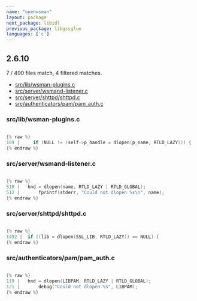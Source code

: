 ```yaml
---
name: "openwsman"
layout: package
next_package: libidl
previous_package: libgssglue
languages: ['c']
---
```

## 2.6.10
7 / 490 files match, 4 filtered matches.

 - [src/lib/wsman-plugins.c](#srclibwsman-pluginsc)
 - [src/server/wsmand-listener.c](#srcserverwsmand-listenerc)
 - [src/server/shttpd/shttpd.c](#srcservershttpdshttpdc)
 - [src/authenticators/pam/pam_auth.c](#srcauthenticatorspampam_authc)

### src/lib/wsman-plugins.c

```c

{% raw %}
109 |     if (NULL != (self->p_handle = dlopen(p_name, RTLD_LAZY))) {
{% endraw %}

```
### src/server/wsmand-listener.c

```c

{% raw %}
510 | 	hnd = dlopen(name, RTLD_LAZY | RTLD_GLOBAL);
512 | 		fprintf(stderr, "Could not dlopen %s\n", name);
{% endraw %}

```
### src/server/shttpd/shttpd.c

```c

{% raw %}
1492 | 	if ((lib = dlopen(SSL_LIB, RTLD_LAZY)) == NULL) {
{% endraw %}

```
### src/authenticators/pam/pam_auth.c

```c

{% raw %}
119 | 	hnd = dlopen(LIBPAM, RTLD_LAZY | RTLD_GLOBAL);
121 | 		debug("Could not dlopen %s", LIBPAM);
{% endraw %}

```